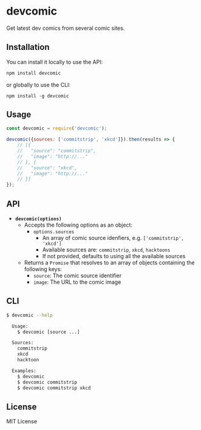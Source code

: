 # devcomic

Get latest dev comics from several comic sites.


## Installation

You can install it locally to use the API:

```bash
npm install devcomic
```

or globally to use the CLI:


```
npm install -g devcomic
```


## Usage

```js
const devcomic = require('devcomic');

devcomic({sources: ['commitstrip', 'xkcd']}).then(results => {
    // [{
    //   "source": "commitstrip",
    //   "image": "http://..."
    // }, {
    //   "source": "xkcd",
    //   "image": "http://..."
    // }]
});
```


## API

- **`devcomic(options)`**
  - Accepts the following options as an object:
    - `options.sources`
      - An array of comic source idenfiers, e.g. `['commitstrip', 'xkcd']`
      - Available sources are: `commitstrip`, `xkcd`, `hacktoons`
      - If not provided, defaults to using all the available sources
  - Returns a `Promise` that resolves to an array of objects containing the following keys:
    - `source`: The comic source identifier
    - `image`: The URL to the comic image


## CLI

```bash
$ devcomic --help

  Usage:
    $ devcomic [source ...]

  Sources:
    commitstrip
    xkcd
    hacktoon

  Examples:
    $ devcomic
    $ devcomic commitstrip
    $ devcomic commitstrip xkcd
```


## License

MIT License
